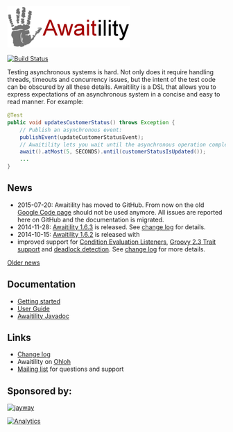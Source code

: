 ![Awaitility](resources/Awaitility_logo_red_small.png) 

[![Build Status](https://travis-ci.org/jayway/awaitility.svg)](https://travis-ci.org/jayway/awaitility)

Testing asynchronous systems is hard. Not only does it require handling threads, timeouts and concurrency issues, but the intent of the test code can be obscured by all these details. Awaitility is a DSL that allows you to express expectations of an asynchronous system in a concise and easy to read manner. For example:

```java
@Test
public void updatesCustomerStatus() throws Exception {
    // Publish an asynchronous event:
    publishEvent(updateCustomerStatusEvent);
    // Awaitility lets you wait until the asynchronous operation completes:
    await().atMost(5, SECONDS).until(customerStatusIsUpdated());
    ...
}
```

## News
 * 2015-07-20: Awaitility has moved to GitHub. From now on the old <a href="https://code.google.com/p/awaitility/">Google Code page</a> should not be used anymore. All issues are reported here on GitHub and the documentation is migrated.
 * 2014-11-28: [Awaitility 1.6.3](http://dl.bintray.com/johanhaleby/generic/awaitility-1.6.3.zip) is released. See [change log](http://github.com/jayway/awaitility/raw/master/changelog.txt) for details. 
 * 2014-10-15: [Awaitility 1.6.2](http://dl.bintray.com/johanhaleby/generic/awaitility-1.6.2.zip) is released with
 * improved support for [Condition Evaluation Listeners](https://github.com/jayway/awaitility/wiki/Usage#condition-evaluation-listener), [Groovy 2.3 Trait support](https://github.com/jayway/awaitility/wiki/Groovy#groovy-23-and-above) and [deadlock detection](https://github.com/jayway/awaitility/wiki/Usage#deadlock-detection). See [change log](http://github.com/jayway/awaitility/raw/master/changelog.txt) for more details.
 
[Older news](https://github.com/jayway/awaitility/wiki/OldNews)

## Documentation

* [Getting started](https://github.com/jayway/awaitility/wiki/Getting_started)
* [User Guide](https://github.com/jayway/awaitility/wiki/Usage)
* [Awaitility Javadoc](http://www.javadoc.io/doc/com.jayway.awaitility/awaitility/1.6.3)

## Links
* [Change log](https://github.com/jayway/awaitility/raw/master/changelog.txt)
* Awaitility on [Ohloh](https://www.ohloh.net/p/awaitility)
* [Mailing list](http://groups.google.com/group/awaitility) for questions and support

## Sponsored by:

[![jayway](http://www.arctiquator.com/oppenkallkod/assets/images/jayway_logo.png)](http://www.jayway.com)

[![Analytics](https://ga-beacon.appspot.com/UA-17489061-2/jayway/awaitility)](https://github.com/jayway/awaitility)
